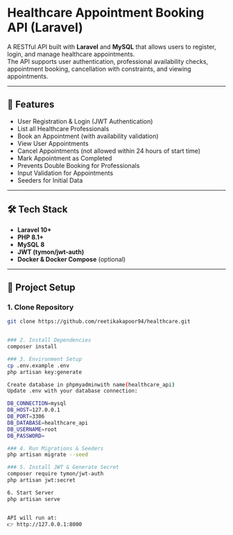 # Healthcare Appointment Booking API (Laravel)

A RESTful API built with **Laravel** and **MySQL** that allows users to register, login, and manage healthcare appointments.  
The API supports user authentication, professional availability checks, appointment booking, cancellation with constraints, and viewing appointments.

---

## 🚀 Features
- User Registration & Login (JWT Authentication)
- List all Healthcare Professionals
- Book an Appointment (with availability validation)
- View User Appointments
- Cancel Appointments (not allowed within 24 hours of start time)
- Mark Appointment as Completed
- Prevents Double Booking for Professionals
- Input Validation for Appointments
- Seeders for Initial Data

---

## 🛠️ Tech Stack
- **Laravel 10+**
- **PHP 8.1+**
- **MySQL 8**
- **JWT (tymon/jwt-auth)**
- **Docker & Docker Compose** (optional)

---

## 📂 Project Setup

### 1. Clone Repository
```bash
git clone https://github.com/reetikakapoor94/healthcare.git


### 2. Install Dependencies
composer install

### 3. Environment Setup
cp .env.example .env
php artisan key:generate

Create database in phpmyadminwith name(healthcare_api)
Update .env with your database connection:

DB_CONNECTION=mysql
DB_HOST=127.0.0.1
DB_PORT=3306
DB_DATABASE=healthcare_api
DB_USERNAME=root
DB_PASSWORD=

### 4. Run Migrations & Seeders
php artisan migrate --seed

### 5. Install JWT & Generate Secret
composer require tymon/jwt-auth
php artisan jwt:secret

6. Start Server
php artisan serve


API will run at:
👉 http://127.0.0.1:8000






